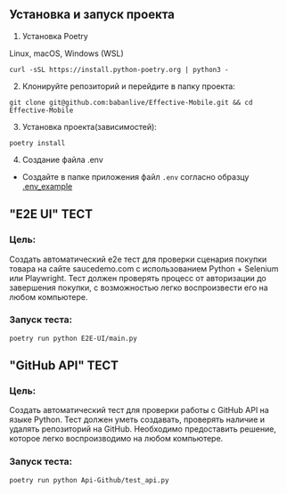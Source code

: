 ## Установка и запуск проекта

1. Установка Poetry

Linux, macOS, Windows (WSL)

```shell
curl -sSL https://install.python-poetry.org | python3 -
```

2. Клонируйте репозиторий и перейдите в папку проекта:

```shell
git clone git@github.com:babanlive/Effective-Mobile.git && cd Effective-Mobile
```

3. Установка проекта(зависимостей):

```shell
poetry install
```

4. Создание файла .env
- Создайте в папке приложения файл `.env` согласно образцу [.env_example](.env.example)

## "E2E UI" ТЕСТ

### Цель:
Создать автоматический e2e тест для проверки сценария покупки товара на сайте saucedemo.com с использованием Python + Selenium или Playwright. Тест должен проверять процесс от авторизации до завершения покупки, с возможностью легко воспроизвести его на любом компьютере.

### Запуск теста:

```shell
poetry run python E2E-UI/main.py
```

## "GitHub API" ТЕСТ

### Цель:
Создать автоматический тест для проверки работы с GitHub API на языке Python. Тест должен уметь создавать, проверять наличие и удалять репозиторий на GitHub. Необходимо предоставить решение, которое легко воспроизводимо на любом компьютере.

### Запуск теста:

```shell
poetry run python Api-Github/test_api.py  
```
